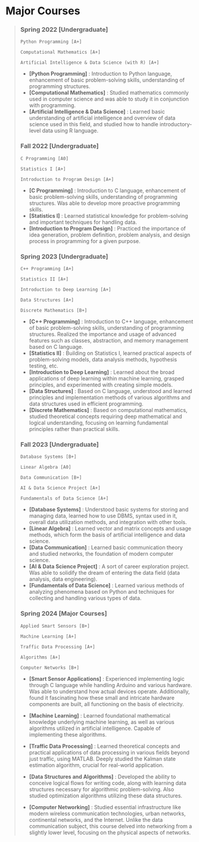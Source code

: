 # Major Courses
> ### Spring 2022 [Undergraduate]
> ```
> Python Programming [A+]
>
> Computational Mathematics [A+]
>
> Artificial Intelligence & Data Science (with R) [A+]
> ```
> - **[Python Programming]** : Introduction to Python language, enhancement of basic problem-solving skills, understanding of programming structures.
> - **[Computational Mathematics]** : Studied mathematics commonly used in computer science and was able to study it in conjunction with programming.
> - **[Artificial Intelligence & Data Science]** : Learned basic understanding of artificial intelligence and overview of data science used in this field, and studied how to handle introductory-level data using R language.
>
> ### Fall 2022 [Undergraduate]
> ```
> C Programming [A0]
>
> Statistics I [A+]
>
> Introduction to Program Design [A+]
> ```
> - **[C Programming]** : Introduction to C language, enhancement of basic problem-solving skills, understanding of programming structures. Was able to develop more proactive programming skills.
> - **[Statistics I]** : Learned statistical knowledge for problem-solving and important techniques for handling data.
> - **[Introduction to Program Design]** : Practiced the importance of idea generation, problem definition, problem analysis, and design process in programming for a given purpose.
>
> ### Spring 2023 [Undergraduate]
> ```
> C++ Programming [A+]
>
> Statistics II [A+]
> 
> Introduction to Deep Learning [A+]
>
> Data Structures [A+]
>
> Discrete Mathematics [B+]
> ```
> - **[C++ Programming]** : Introduction to C++ language, enhancement of basic problem-solving skills, understanding of programming structures. Realized the importance and usage of advanced features such as classes, abstraction, and memory management based on C language.
> - **[Statistics II]** : Building on Statistics I, learned practical aspects of problem-solving models, data analysis methods, hypothesis testing, etc.
> - **[Introduction to Deep Learning]** : Learned about the broad applications of deep learning within machine learning, grasped principles, and experimented with creating simple models.
> - **[Data Structures]** : Based on C language, understood and learned principles and implementation methods of various algorithms and data structures used in efficient programming.
> - **[Discrete Mathematics]** : Based on computational mathematics, studied theoretical concepts requiring deep mathematical and logical understanding, focusing on learning fundamental principles rather than practical skills.
>   
> ### Fall 2023 [Undergraduate]
> ```
> Database Systems [B+]
>
> Linear Algebra [A0]
>
> Data Communication [B+]
>
> AI & Data Science Project [A+]
>
> Fundamentals of Data Science [A+]
> ```
> - **[Database Systems]** : Understood basic systems for storing and managing data, learned how to use DBMS, syntax used in it, overall data utilization methods, and integration with other tools.
> - **[Linear Algebra]** : Learned vector and matrix concepts and usage methods, which form the basis of artificial intelligence and data science.
> - **[Data Communication]** : Learned basic communication theory and studied networks, the foundation of modern computer science.
> - **[AI & Data Science Project]** : A sort of career exploration project. Was able to solidify the dream of entering the data field (data analysis, data engineering).
> - **[Fundamentals of Data Science]** : Learned various methods of analyzing phenomena based on Python and techniques for collecting and handling various types of data.
> 
> ### Spring 2024 [Major Courses]
> ```
> Applied Smart Sensors [B+]
>
> Machine Learning [A+]
>
> Traffic Data Processing [A+]
>
> Algorithms [A+]
>
> Computer Networks [B+]
> ```
> - **[Smart Sensor Applications]** : Experienced implementing logic through C language while handling Arduino and various hardware. Was able to understand how actual devices operate. Additionally, found it fascinating how these small and intricate hardware components are built, all functioning on the basis of electricity.
>
> - **[Machine Learning]** : Learned foundational mathematical knowledge underlying machine learning, as well as various algorithms utilized in artificial intelligence. Capable of implementing these algorithms.
>
> - **[Traffic Data Processing]** : Learned theoretical concepts and practical applications of data processing in various fields beyond just traffic, using MATLAB. Deeply studied the Kalman state estimation algorithm, crucial for real-world application.
>
> - **[Data Structures and Algorithms]** : Developed the ability to conceive logical flows for writing code, along with learning data structures necessary for algorithmic problem-solving. Also studied optimization algorithms utilizing these data structures.
>
> - **[Computer Networking]** : Studied essential infrastructure like modern wireless communication technologies, urban networks, continental networks, and the Internet. Unlike the data communication subject, this course delved into networking from a slightly lower level, focusing on the physical aspects of networks.
